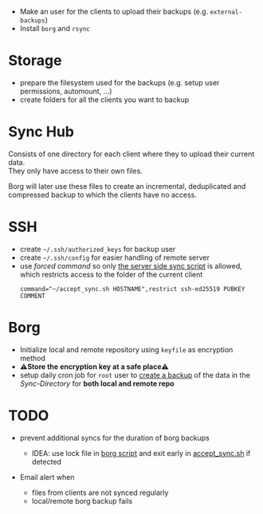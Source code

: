 - Make an user for the clients to upload their backups (e.g. `external-backups`)
- Install `borg` and `rsync`

# Storage
- prepare the filesystem used for the backups (e.g. setup user permissions, automount, ...)
- create folders for all the clients you want to backup

# Sync Hub
Consists of one directory for each client where they to upload their current data. \
They only have access to their own files.

Borg will later use these files to create an incremental, deduplicated and compressed backup to which the clients have no access.

# SSH
- create `~/.ssh/authorized_keys` for backup user
- create `~/.ssh/config` for easier handling of remote server
- use *forced command* so only [the server side sync script](accept_sync.sh) is allowed, which restricts access to the folder of the current client
  ```
  command="~/accept_sync.sh HOSTNAME",restrict ssh-ed25519 PUBKEY COMMENT
  ```

# Borg
- Initialize local and remote repository using `keyfile` as encryption method
- **⚠️Store the encryption key at a safe place⚠️**
- setup daily cron job for `root` user to [create a backup](borg_backup.sh) of the data in the *Sync-Directory* for **both local and remote repo**

# TODO
- prevent additional syncs for the duration of borg backups
  - IDEA: use lock file in [borg script](borg_backup.sh) and exit early in [accept_sync.sh](accept_sync.sh) if detected

- Email alert when
  - files from clients are not synced regularly
  - local/remote borg backup fails
